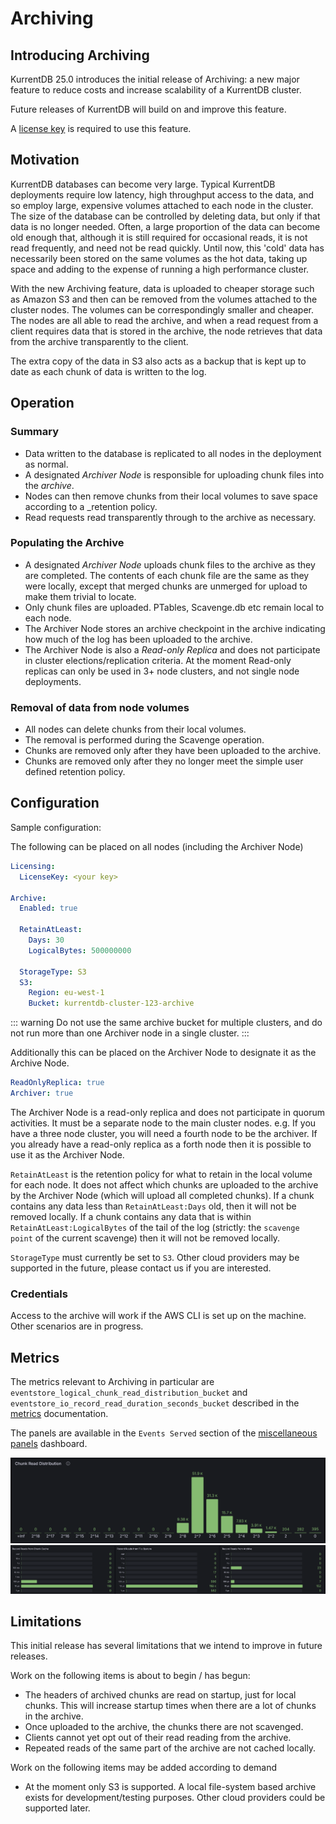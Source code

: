 # Archiving

## Introducing Archiving

KurrentDB 25.0 introduces the initial release of Archiving: a new major feature to reduce costs and increase scalability of a KurrentDB cluster.

Future releases of KurrentDB will build on and improve this feature.

A [license key](../quick-start/installation.md#license-keys) is required to use this feature.

## Motivation

KurrentDB databases can become very large. Typical KurrentDB deployments require low latency, high throughput access to the data, and so employ large, expensive volumes attached to each node in the cluster. The size of the database can be controlled by deleting data, but only if that data is no longer needed. Often, a large proportion of the data can become old enough that, although it is still required for occasional reads, it is not read frequently, and need not be read quickly. Until now, this 'cold' data has necessarily been stored on the same volumes as the hot data, taking up space and adding to the expense of running a high performance cluster.

With the new Archiving feature, data is uploaded to cheaper storage such as Amazon S3 and then can be removed from the volumes attached to the cluster nodes. The volumes can be correspondingly smaller and cheaper. The nodes are all able to read the archive, and when a read request from a client requires data that is stored in the archive, the node retrieves that data from the archive transparently to the client.

The extra copy of the data in S3 also acts as a backup that is kept up to date as each chunk of data is written to the log.

## Operation

### Summary

- Data written to the database is replicated to all nodes in the deployment as normal.
- A designated _Archiver Node_ is responsible for uploading chunk files into the _archive_.
- Nodes can then remove chunks from their local volumes to save space according to a _retention policy.
- Read requests read transparently through to the archive as necessary.

### Populating the Archive

- A designated _Archiver Node_ uploads chunk files to the archive as they are completed. The contents of each chunk file are the same as they were locally, except that merged chunks are unmerged for upload to make them trivial to locate.
- Only chunk files are uploaded. PTables, Scavenge.db etc remain local to each node.
- The Archiver Node stores an archive checkpoint in the archive indicating how much of the log has been uploaded to the archive.
- The Archiver Node is also a _Read-only Replica_ and does not participate in cluster elections/replication criteria. At the moment Read-only replicas can only be used in 3+ node clusters, and not single node deployments.

### Removal of data from node volumes

- All nodes can delete chunks from their local volumes.
- The removal is performed during the Scavenge operation.
- Chunks are removed only after they have been uploaded to the archive.
- Chunks are removed only after they no longer meet the simple user defined retention policy.

## Configuration

Sample configuration:

The following can be placed on all nodes (including the Archiver Node)

```yaml
Licensing:
  LicenseKey: <your key>

Archive:
  Enabled: true

  RetainAtLeast:
    Days: 30
    LogicalBytes: 500000000

  StorageType: S3
  S3:
    Region: eu-west-1
    Bucket: kurrentdb-cluster-123-archive
```

::: warning
Do not use the same archive bucket for multiple clusters, and do not run more than one Archiver node in a single cluster.
:::

Additionally this can be placed on the Archiver Node to designate it as the Archive Node.

```yaml
ReadOnlyReplica: true
Archiver: true
```

The Archiver Node is a read-only replica and does not participate in quorum activities. It must be a separate node to the main cluster nodes. e.g. If you have a three node cluster, you will need a fourth node to be the archiver. If you already have a read-only replica as a forth node then it is possible to use it as the Archiver Node.

`RetainAtLeast` is the retention policy for what to retain in the local volume for each node. It does not affect which chunks are uploaded to the archive by the Archiver Node (which will upload all completed chunks). If a chunk contains any data less than `RetainAtLeast:Days` old, then it will not be removed locally. If a chunk contains any data that is within `RetainAtLeast:LogicalBytes` of the tail of the log (strictly: the `scavenge point` of the current scavenge) then it will not be removed locally.

`StorageType` must currently be set to `S3`. Other cloud providers may be supported in the future, please contact us if you are interested.

### Credentials

Access to the archive will work if the AWS CLI is set up on the machine. Other scenarios are in progress.

## Metrics

The metrics relevant to Archiving in particular are `eventstore_logical_chunk_read_distribution_bucket` and `eventstore_io_record_read_duration_seconds_bucket` described in the [metrics](../diagnostics/metrics.md#events) documentation.

The panels are available in the `Events Served` section of the [miscellaneous panels](https://grafana.com/grafana/dashboards/19461-eventstore-panels/) dashboard.

![Chunk Read Distribution](images/archiving/chunk-read-distribution.png)
![Reads by Source](images/archiving/reads-by-source.png)

## Limitations

This initial release has several limitations that we intend to improve in future releases.

Work on the following items is about to begin / has begun:
- The headers of archived chunks are read on startup, just for local chunks. This will increase startup times when there are a lot of chunks in the archive.
- Once uploaded to the archive, the chunks there are not scavenged.
- Clients cannot yet opt out of their read reading from the archive.
- Repeated reads of the same part of the archive are not cached locally.

Work on the following items may be added according to demand

- At the moment only S3 is supported. A local file-system based archive exists for development/testing purposes. Other cloud providers could be supported later.
